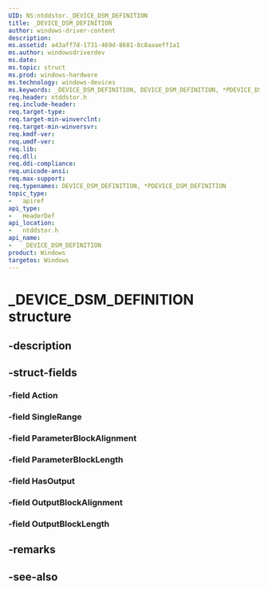```yaml
---
UID: NS:ntddstor._DEVICE_DSM_DEFINITION
title: _DEVICE_DSM_DEFINITION
author: windows-driver-content
description: 
ms.assetid: a43aff7d-1731-469d-8681-8c8aaaeff1a1
ms.author: windowsdriverdev
ms.date: 
ms.topic: struct
ms.prod: windows-hardware
ms.technology: windows-devices
ms.keywords: _DEVICE_DSM_DEFINITION, DEVICE_DSM_DEFINITION, *PDEVICE_DSM_DEFINITION, 
req.header: ntddstor.h
req.include-header:
req.target-type:
req.target-min-winverclnt:
req.target-min-winversvr:
req.kmdf-ver:
req.umdf-ver:
req.lib:
req.dll:
req.ddi-compliance:
req.unicode-ansi:
req.max-support:
req.typenames: DEVICE_DSM_DEFINITION, *PDEVICE_DSM_DEFINITION
topic_type: 
-	apiref
api_type: 
-	HeaderDef
api_location: 
-	ntddstor.h
api_name: 
-	_DEVICE_DSM_DEFINITION
product: Windows
targetos: Windows
---
```


# _DEVICE_DSM_DEFINITION structure

## -description


## -struct-fields

### -field Action
 
### -field SingleRange
 
### -field ParameterBlockAlignment
 
### -field ParameterBlockLength
 
### -field HasOutput
 
### -field OutputBlockAlignment
 
### -field OutputBlockLength
 

## -remarks

## -see-also
